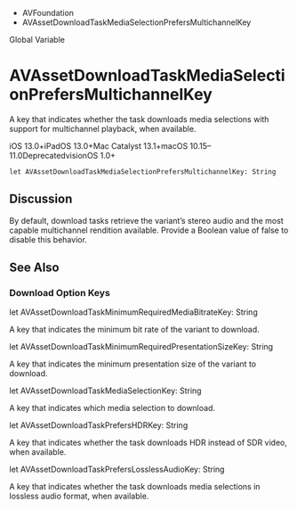 

- AVFoundation
-  AVAssetDownloadTaskMediaSelectionPrefersMultichannelKey 

Global Variable

# AVAssetDownloadTaskMediaSelectionPrefersMultichannelKey

A key that indicates whether the task downloads media selections with support for multichannel playback, when available.

iOS 13.0+iPadOS 13.0+Mac Catalyst 13.1+macOS 10.15–11.0DeprecatedvisionOS 1.0+

``` source
let AVAssetDownloadTaskMediaSelectionPrefersMultichannelKey: String
```

## Discussion

By default, download tasks retrieve the variant’s stereo audio and the most capable multichannel rendition available. Provide a Boolean value of false to disable this behavior.

## See Also

### Download Option Keys

let AVAssetDownloadTaskMinimumRequiredMediaBitrateKey: String

A key that indicates the minimum bit rate of the variant to download.

let AVAssetDownloadTaskMinimumRequiredPresentationSizeKey: String

A key that indicates the minimum presentation size of the variant to download.

let AVAssetDownloadTaskMediaSelectionKey: String

A key that indicates which media selection to download.

let AVAssetDownloadTaskPrefersHDRKey: String

A key that indicates whether the task downloads HDR instead of SDR video, when available.

let AVAssetDownloadTaskPrefersLosslessAudioKey: String

A key that indicates whether the task downloads media selections in lossless audio format, when available.

